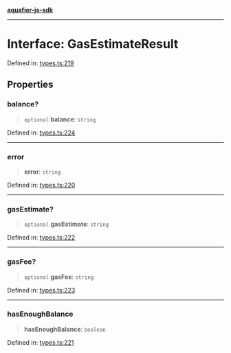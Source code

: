 [**aquafier-js-sdk**](../README.md)

***

# Interface: GasEstimateResult

Defined in: [types.ts:219](https://github.com/inblockio/aqua-verifier-js-lib/blob/09413c69301a51b584d51846ffabc4d8f820b4fa/src/types.ts#L219)

## Properties

### balance?

> `optional` **balance**: `string`

Defined in: [types.ts:224](https://github.com/inblockio/aqua-verifier-js-lib/blob/09413c69301a51b584d51846ffabc4d8f820b4fa/src/types.ts#L224)

***

### error

> **error**: `string`

Defined in: [types.ts:220](https://github.com/inblockio/aqua-verifier-js-lib/blob/09413c69301a51b584d51846ffabc4d8f820b4fa/src/types.ts#L220)

***

### gasEstimate?

> `optional` **gasEstimate**: `string`

Defined in: [types.ts:222](https://github.com/inblockio/aqua-verifier-js-lib/blob/09413c69301a51b584d51846ffabc4d8f820b4fa/src/types.ts#L222)

***

### gasFee?

> `optional` **gasFee**: `string`

Defined in: [types.ts:223](https://github.com/inblockio/aqua-verifier-js-lib/blob/09413c69301a51b584d51846ffabc4d8f820b4fa/src/types.ts#L223)

***

### hasEnoughBalance

> **hasEnoughBalance**: `boolean`

Defined in: [types.ts:221](https://github.com/inblockio/aqua-verifier-js-lib/blob/09413c69301a51b584d51846ffabc4d8f820b4fa/src/types.ts#L221)
